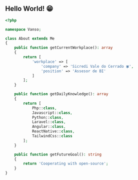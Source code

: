 ## Hello World! 😁
<!--![Visitors Count](https://visitor-badge.glitch.me/badge?page_id=VandersonCarniel.visitor-badge&left_text=Visitors)-->

<!--GITHUB_ACTIVITY:{"rows": 5, "raw": true}-->


```php
<?php

namespace Vanso;

class About extends Me
{
    public function getCurrentWorkplace(): array
    {
        return [
            'workplace' => [
                'company' => 'Sicredi Vale do Cerrado 🍀',
                'position' => 'Assesor de BI'         
            ]
        ];
    }

    public function getDailyKnowledge(): array
    {
        return [
            Php::class,
            Javascript::class,
            Python::class,
            Laravel::class,
            Angular::class,
            ReactNative::class,
            TailwindCss::class
        ];
    }

    public function getFutureGoal(): string
    {
        return 'Cooperating with open-source';
    }
}
```
